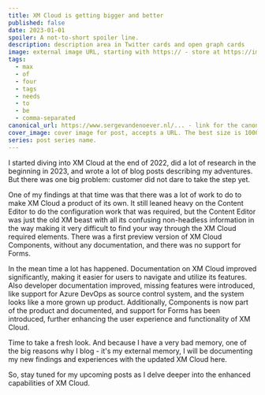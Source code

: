 ```yaml
---
title: XM Cloud is getting bigger and better
published: false
date: 2023-01-01
spoiler: A not-to-short spoiler line.
description: description area in Twitter cards and open graph cards
image: external image URL, starting with https:// - store at https://imgbb.com/
tags:
  - max
  - of
  - four
  - tags
  - needs
  - to
  - be
  - comma-separated
canonical_url: https://www.sergevandenoever.nl/... - link for the canonical version of the content
cover_image: cover image for post, accepts a URL. The best size is 1000 x 420.
series: post series name.
---
```


I started diving into XM Cloud at the end of 2022, did a lot of research in the beginning in 2023, and wrote a lot of blog posts describing my adventures. But there was one big problem: customer did not dare to take the step yet.

One of my findings at that time was that there was a lot of work to do to make XM Cloud a product of its own. It still leaned heavy on the Content Editor to do the configuration work that was required, but the Content Editor was just the old XM beast with all its confusing non-headless information in the way making it very difficult to find your way through the XM Cloud required elements. There was a first preview version of XM Cloud Components, without any documentation, and there was no support for Forms.

In the mean time a lot has happened. Documentation on XM Cloud improved significantly, making it easier for users to navigate and utilize its features. Also developer documentation improved, missing features were introduced, like support for Azure DevOps as source control system, and the system looks like a more grown up product. Additionally, Components is now part of the product and documented, and support for Forms has been introduced, further enhancing the user experience and functionality of XM Cloud.

Time to take a fresh look. And because I have a very bad memory, one of the big reasons why I blog - it's my external memory, I will be documenting my new findings and experiences with the updated XM Cloud here. 

 So, stay tuned for my upcoming posts as I delve deeper into the enhanced capabilities of XM Cloud.